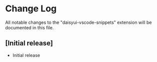 # Change Log
All notable changes to the "daisyui-vscode-snippets" extension will be documented in this file.

## [Initial release]
- Initial release
